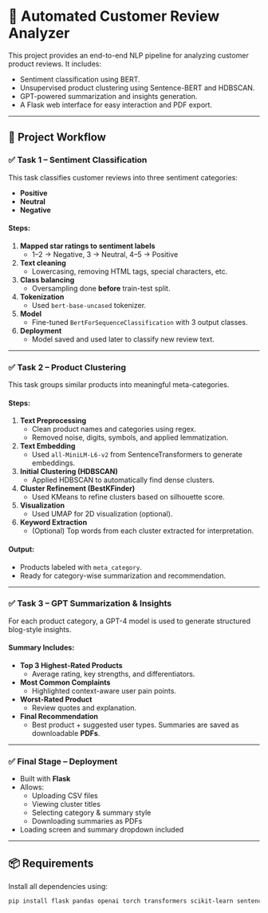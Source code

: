 # :brain: Automated Customer Review Analyzer
This project provides an end-to-end NLP pipeline for analyzing customer product reviews. It includes:
- Sentiment classification using BERT.
- Unsupervised product clustering using Sentence-BERT and HDBSCAN.
- GPT-powered summarization and insights generation.
- A Flask web interface for easy interaction and PDF export.
---
## :rocket: Project Workflow
### :white_check_mark: Task 1 – Sentiment Classification
This task classifies customer reviews into three sentiment categories:
- **Positive**
- **Neutral**
- **Negative**
#### Steps:
1. **Mapped star ratings to sentiment labels**
   - 1–2 → Negative, 3 → Neutral, 4–5 → Positive
2. **Text cleaning**
   - Lowercasing, removing HTML tags, special characters, etc.
3. **Class balancing**
   - Oversampling done **before** train-test split.
4. **Tokenization**
   - Used `bert-base-uncased` tokenizer.
5. **Model**
   - Fine-tuned `BertForSequenceClassification` with 3 output classes.
6. **Deployment**
   - Model saved and used later to classify new review text.
---
### :white_check_mark: Task 2 – Product Clustering
This task groups similar products into meaningful meta-categories.
#### Steps:
1. **Text Preprocessing**
   - Clean product names and categories using regex.
   - Removed noise, digits, symbols, and applied lemmatization.
2. **Text Embedding**
   - Used `all-MiniLM-L6-v2` from SentenceTransformers to generate embeddings.
3. **Initial Clustering (HDBSCAN)**
   - Applied HDBSCAN to automatically find dense clusters.
4. **Cluster Refinement (BestKFinder)**
   - Used KMeans to refine clusters based on silhouette score.
5. **Visualization**
   - Used UMAP for 2D visualization (optional).
6. **Keyword Extraction**
   - (Optional) Top words from each cluster extracted for interpretation.
#### Output:
- Products labeled with `meta_category`.
- Ready for category-wise summarization and recommendation.
---
### :white_check_mark: Task 3 – GPT Summarization & Insights
For each product category, a GPT-4 model is used to generate structured blog-style insights.
#### Summary Includes:
- **Top 3 Highest-Rated Products**
  - Average rating, key strengths, and differentiators.
- **Most Common Complaints**
  - Highlighted context-aware user pain points.
- **Worst-Rated Product**
  - Review quotes and explanation.
- **Final Recommendation**
  - Best product + suggested user types.
Summaries are saved as downloadable **PDFs**.
---
### :white_check_mark: Final Stage – Deployment
- Built with **Flask**
- Allows:
  - Uploading CSV files
  - Viewing cluster titles
  - Selecting category & summary style
  - Downloading summaries as PDFs
- Loading screen and summary dropdown included
---
## :package: Requirements
Install all dependencies using:
```bash
pip install flask pandas openai torch transformers scikit-learn sentence-transformers hdbscan umap-learn fpdf
